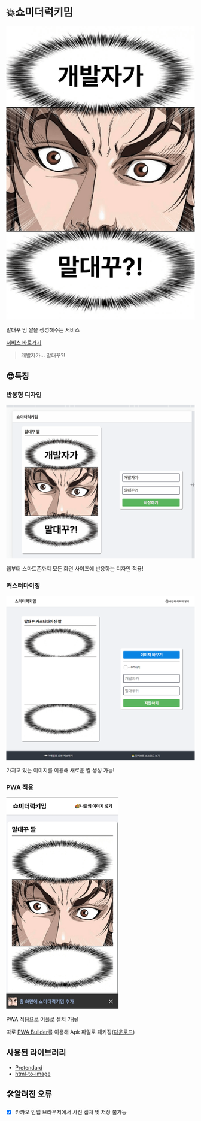 # 💥쇼미더럭키밈

<img src="./screenshots/말대꾸.png" width=512 alt="말대꾸">

말대꾸 밈 짤을 생성해주는 서비스

[서비스 바로가기](https://show-me-the-lucky-meme.vercel.app/)

> 개발자가... 말대꾸?!

## 😎특징

### 반응형 디자인
![resizing](screenshots/말대꾸.gif)

웹부터 스마트폰까지 모든 화면 사이즈에 반응하는 디자인 적용!

### 커스터마이징
![custom](screenshots/custom.png)

가지고 있는 이미지를 이용해 새로운 짤 생성 가능!

### PWA 적용

<img src="screenshots/pwa.png" width="300">

PWA 적용으로 어플로 설치 가능!

따로 [PWA Builder](https://www.pwabuilder.com/)를 이용해 Apk 파일로 패키징([다운로드](https://github.com/CaesiumY/show-me-the-lucky-meme/releases/tag/apk))

## 사용된 라이브러리

- [Pretendard](https://github.com/orioncactus/pretendard)
- [html-to-image](https://github.com/bubkoo/html-to-image#readme)

## 🛠알려진 오류

- [x] 카카오 인앱 브라우저에서 사진 캡쳐 및 저장 불가능
